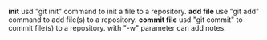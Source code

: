 **init**
usd "git init" command to init a file to a repository.
**add file**
use "git add" command to add file(s) to a repository.
**commit file**
usd "git commit" to commit file(s) to a repository.
with "-w" parameter can add notes.